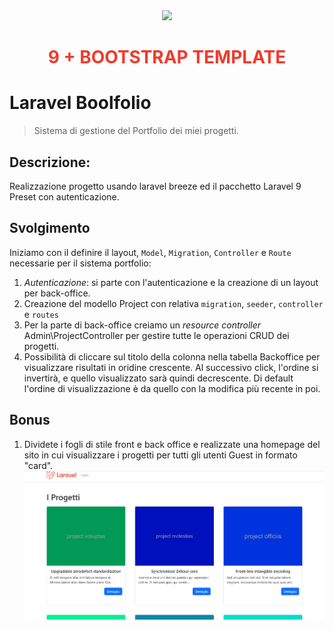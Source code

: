 <div align="center"><a href="https://laravel.com" target="_blank"><img src="https://raw.githubusercontent.com/laravel/art/master/logo-lockup/5%20SVG/2%20CMYK/1%20Full%20Color/laravel-logolockup-cmyk-red.svg" width="400"></a>
<h1><strong style="color: #EF3B2D;">9 + BOOTSTRAP TEMPLATE</strong></h1></div>

# Laravel Boolfolio

> Sistema di gestione del Portfolio dei miei progetti.

## Descrizione:

Realizzazione progetto usando laravel breeze ed il pacchetto Laravel 9 Preset con autenticazione.

## Svolgimento

Iniziamo con il definire il layout, `Model`, `Migration`, `Controller` e `Route` necessarie per il sistema portfolio:

1.  _Autenticazione_: si parte con l'autenticazione e la creazione di un layout per back-office.
2.  Creazione del modello Project con relativa `migration`, `seeder`, `controller` e `routes`
3.  Per la parte di back-office creiamo un _resource controller_ Admin\ProjectController per gestire tutte le operazioni CRUD dei progetti.
4.  Possibilità di cliccare sul titolo della colonna nella tabella Backoffice per visualizzare risultati in oridine crescente.
    Al successivo click, l'ordine si invertirà, e quello visualizzato sarà quindi decrescente.
    Di default l'ordine di visualizzazione è da quello con la modifica più recente in poi.

## Bonus

1.  Dividete i fogli di stile front e back office e realizzate una homepage del sito in cui visualizzare i progetti per tutti gli utenti Guest in formato "card".
![Screenshot](./public/img/Screenshot_bonus_1.png)
<!-- 2.  Sul click su una card mostrare una pagina di dettaglio. -->
